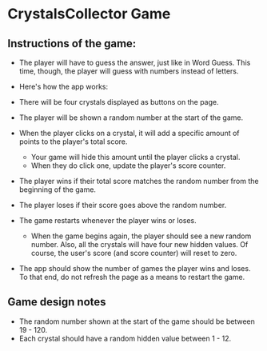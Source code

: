 # **CrystalsCollector Game**

## **Instructions of the game:**

   * The player will have to guess the answer, just like in Word Guess. This time, though, the player will guess with numbers instead of letters. 

   * Here's how the app works:

   * There will be four crystals displayed as buttons on the page.

   * The player will be shown a random number at the start of the game.

   * When the player clicks on a crystal, it will add a specific amount of points to the player's total score. 

     * Your game will hide this amount until the player clicks a crystal.
     * When they do click one, update the player's score counter.

   * The player wins if their total score matches the random number from the beginning of the game.

   * The player loses if their score goes above the random number.

   * The game restarts whenever the player wins or loses.

     * When the game begins again, the player should see a new random number. Also, all the crystals will have four new hidden values. Of course, the user's score (and score counter) will reset to zero.

   * The app should show the number of games the player wins and loses. To that end, do not refresh the page as a means to restart the game.

## **Game design notes**

   * The random number shown at the start of the game should be between 19 - 120.
   * Each crystal should have a random hidden value between 1 - 12.
